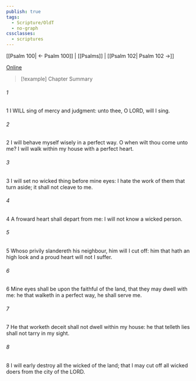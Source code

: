 ```yaml
---
publish: true
tags:
  - Scripture/OldT
  - no-graph
cssclasses:
  - scriptures
---
```

[[Psalm 100| ← Psalm 100]] | [[Psalms]] | [[Psalm 102| Psalm 102 →]]

[Online](https://churchofjesuschrist.org/study/scriptures/ot/ps/101?lang=eng)

>[!example] Chapter Summary
>
###### 1
1 I WILL sing of mercy and judgment: unto thee, O LORD, will I sing.
###### 2
2 I will behave myself wisely in a perfect way.  O when wilt thou come unto me?  I will walk within my house with a perfect heart.
###### 3
3 I will set no wicked thing before mine eyes: I hate the work of them that turn aside; it shall not cleave to me.
###### 4
4 A froward heart shall depart from me: I will not know a wicked person.
###### 5
5 Whoso privily slandereth his neighbour, him will I cut off: him that hath an high look and a proud heart will not I suffer.
###### 6
6 Mine eyes shall be upon the faithful of the land, that they may dwell with me: he that walketh in a perfect way, he shall serve me.
###### 7
7 He that worketh deceit shall not dwell within my house: he that telleth lies shall not tarry in my sight.
###### 8
8 I will early destroy all the wicked of the land; that I may cut off all wicked doers from the city of the LORD.



